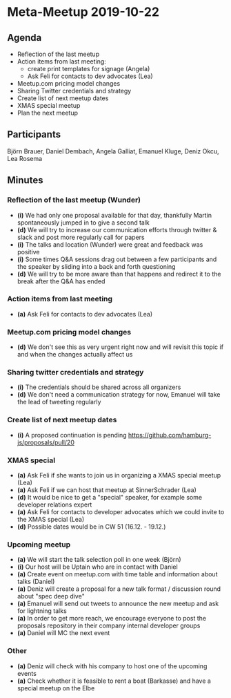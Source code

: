 # Meta-Meetup 2019-10-22

## Agenda

- Reflection of the last meetup
- Action items from last meeting:
  - create print templates for signage (Angela)
  - Ask Feli for contacts to dev advocates (Lea)
- Meetup.com pricing model changes
- Sharing Twitter credentials and strategy
- Create list of next meetup dates
- XMAS special meetup
- Plan the next meetup

## Participants

Björn Brauer, Daniel Dembach, Angela Galliat, Emanuel Kluge, Deniz Okcu, Lea Rosema

## Minutes

### Reflection of the last meetup (Wunder)

- __(i)__ We had only one proposal available for that day, thankfully Martin spontaneously jumped in to give a second talk
- __(d)__ We will try to increase our communication efforts through twitter & slack and post more regularly call for papers
- __(i)__ The talks and location (Wunder) were great and feedback was positive
- __(i)__ Some times Q&A sessions drag out between a few participants and the speaker by sliding into a back and forth questioning
- __(d)__ We will try to be more aware than that happens and redirect it to the break after the Q&A has ended

### Action items from last meeting

- __(a)__ Ask Feli for contacts to dev advocates (Lea)

### Meetup.com pricing model changes

- __(d)__ We don't see this as very urgent right now and will revisit this topic if and when the changes actually affect us

### Sharing twitter credentials and strategy

- __(i)__ The credentials should be shared across all organizers
- __(d)__ We don't need a communication strategy for now, Emanuel will take the lead of tweeting regularly

### Create list of next meetup dates

- __(i)__ A proposed continuation is pending https://github.com/hamburg-js/proposals/pull/20

### XMAS special

- __(a)__ Ask Feli if she wants to join us in organizing a XMAS special meetup (Lea)
- __(a)__ Ask Feli if we can host that meetup at SinnerSchrader (Lea)
- __(d)__ It would be nice to get a "special" speaker, for example some developer relations expert
- __(a)__ Ask Feli for contacts to developer advocates which we could invite to the XMAS special (Lea)
- __(d)__ Possible dates would be in CW 51 (16.12. - 19.12.)

### Upcoming meetup

- __(a)__ We will start the talk selection poll in one week (Björn)
- __(i)__ Our host will be Uptain who are in contact with Daniel
- __(a)__ Create event on meetup.com with time table and information about talks (Daniel)
- __(a)__ Deniz will create a proposal for a new talk format / discussion round about "spec deep dive"
- __(a)__ Emanuel will send out tweets to announce the new meetup and ask for lightning talks
- __(a)__ In order to get more reach, we encourage everyone to post the proposals repository in their company internal developer groups
- __(a)__ Daniel will MC the next event

### Other

- __(a)__ Deniz will check with his company to host one of the upcoming events
- __(a)__ Check whether it is feasible to rent a boat (Barkasse) and have a special meetup on the Elbe
